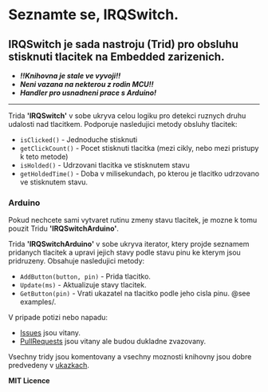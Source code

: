 
# Seznamte se, IRQSwitch.

## IRQSwitch je sada nastroju (Trid) pro obsluhu stisknuti tlacitek na Embedded zarizenich.

- ***!!Knihovna je stale ve vyvoji!!***
- ***Neni vazana na nekterou z rodin MCU!!***
- ***Handler pro usnadneni prace s Arduino!*** 

------------------------------------

Trida **'IRQSwitch'** v sobe ukryva celou logiku pro detekci ruznych druhu udalosti nad tlacitkem. Podporuje nasledujici metody obsluhy tlacitek: 
- `isClicked()`		- Jednoduche stisknuti
- `getClickCount()`	- Pocet stisknuti tlacitka (mezi cikly, nebo mezi pristupy k teto metode)
- `isHolded()`		- Udrzovani tlacitka ve stisknutem stavu
- `getHoldedTime()`	- Doba v milisekundach, po kterou je tlacitko udrzovano ve stisknutem stavu.

### Arduino
Pokud nechcete sami vytvaret rutinu zmeny stavu tlacitek, je mozne k tomu pouzit Tridu **'IRQSwitchArduino'**.

Trida **'IRQSwitchArduino'** v sobe ukryva iterator, ktery projde seznamem pridanych tlacitek a upravi jejich stavy podle stavu pinu ke kterym jsou pridruzeny. Obsahuje nasledujici metody:

- `AddButton(button, pin)`	- Prida tlacitko.
- `Update(ms)`				- Aktualizuje stavy tlacitek. 
- `GetButton(pin)`			- Vrati ukazatel na tlacitko podle jeho cisla pinu.
@see examples/.

V pripade potizi nebo napadu:
- [Issues](http://github.com/colesnicov/IRQSwitch/issues/) jsou vitany.
- [PullRequests](http://github.com/colesnicov/IRQSwitch/pulls/) jsou vitany ale budou dukladne zvazovany.

Vsechny tridy jsou komentovany a vsechny moznosti knihovny jsou dobre predvedeny v [ukazkach](http://github.com/colesnicov/IRQSwitch/tree/master/examples/).

**MIT Licence**

